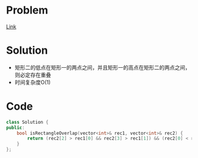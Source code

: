# Problem
[Link](https://leetcode-cn.com/problems/rectangle-overlap/)

# Solution
* 矩形二的低点在矩形一的两点之间，并且矩形一的高点在矩形二的两点之间，则必定存在重叠
* 时间复杂度O(1)

# Code
```cpp
class Solution {
public:
    bool isRectangleOverlap(vector<int>& rec1, vector<int>& rec2) {
        return (rec2[2] > rec1[0] && rec2[3] > rec1[1]) && (rec2[0] < rec1[2] && rec2[1] < rec1[3]);
    }
};
```